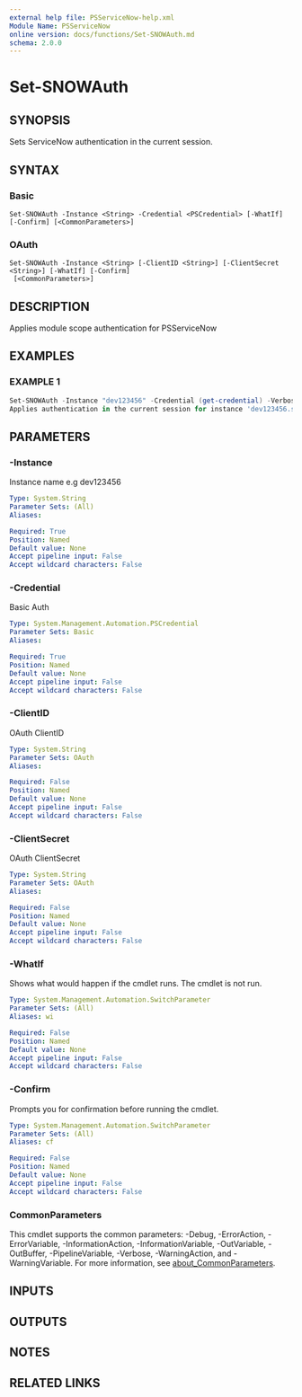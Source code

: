```yaml
---
external help file: PSServiceNow-help.xml
Module Name: PSServiceNow
online version: docs/functions/Set-SNOWAuth.md
schema: 2.0.0
---
```


# Set-SNOWAuth

## SYNOPSIS
Sets ServiceNow authentication in the current session.

## SYNTAX

### Basic
```
Set-SNOWAuth -Instance <String> -Credential <PSCredential> [-WhatIf] [-Confirm] [<CommonParameters>]
```

### OAuth
```
Set-SNOWAuth -Instance <String> [-ClientID <String>] [-ClientSecret <String>] [-WhatIf] [-Confirm]
 [<CommonParameters>]
```

## DESCRIPTION
Applies module scope authentication for PSServiceNow

## EXAMPLES

### EXAMPLE 1
```powershell
Set-SNOWAuth -Instance "dev123456" -Credential (get-credential) -Verbose
Applies authentication in the current session for instance 'dev123456.service-now.com'
```

## PARAMETERS

### -Instance
Instance name e.g dev123456

```yaml
Type: System.String
Parameter Sets: (All)
Aliases:

Required: True
Position: Named
Default value: None
Accept pipeline input: False
Accept wildcard characters: False
```

### -Credential
Basic Auth

```yaml
Type: System.Management.Automation.PSCredential
Parameter Sets: Basic
Aliases:

Required: True
Position: Named
Default value: None
Accept pipeline input: False
Accept wildcard characters: False
```

### -ClientID
OAuth ClientID

```yaml
Type: System.String
Parameter Sets: OAuth
Aliases:

Required: False
Position: Named
Default value: None
Accept pipeline input: False
Accept wildcard characters: False
```

### -ClientSecret
OAuth ClientSecret

```yaml
Type: System.String
Parameter Sets: OAuth
Aliases:

Required: False
Position: Named
Default value: None
Accept pipeline input: False
Accept wildcard characters: False
```

### -WhatIf
Shows what would happen if the cmdlet runs.
The cmdlet is not run.

```yaml
Type: System.Management.Automation.SwitchParameter
Parameter Sets: (All)
Aliases: wi

Required: False
Position: Named
Default value: None
Accept pipeline input: False
Accept wildcard characters: False
```

### -Confirm
Prompts you for confirmation before running the cmdlet.

```yaml
Type: System.Management.Automation.SwitchParameter
Parameter Sets: (All)
Aliases: cf

Required: False
Position: Named
Default value: None
Accept pipeline input: False
Accept wildcard characters: False
```

### CommonParameters
This cmdlet supports the common parameters: -Debug, -ErrorAction, -ErrorVariable, -InformationAction, -InformationVariable, -OutVariable, -OutBuffer, -PipelineVariable, -Verbose, -WarningAction, and -WarningVariable. For more information, see [about_CommonParameters](http://go.microsoft.com/fwlink/?LinkID=113216).

## INPUTS

## OUTPUTS

## NOTES

## RELATED LINKS

